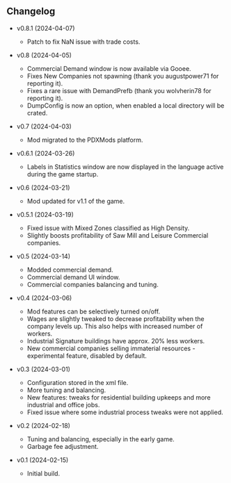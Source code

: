 ## Changelog

- v0.8.1 (2024-04-07)
  - Patch to fix NaN issue with trade costs.
  
- v0.8 (2024-04-05)
  - Commercial Demand window is now available via Gooee.
  - Fixes New Companies not spawning (thank you augustpower71 for reporting it).
  - Fixes a rare issue with DemandPrefb (thank you wolvherin78 for reporting it).
  - DumpConfig is now an option, when enabled a local directory will be crated.
  
- v0.7 (2024-04-03)
  - Mod migrated to the PDXMods platform.
  
- v0.6.1 (2024-03-26)
  - Labels in Statistics window are now displayed in the language active during the game startup.
  
- v0.6 (2024-03-21)
  - Mod updated for v1.1 of the game.
  
- v0.5.1 (2024-03-19)
  - Fixed issue with Mixed Zones classified as High Density.
  - Slightly boosts profitability of Saw Mill and Leisure Commercial companies.
  
- v0.5 (2024-03-14)
  - Modded commercial demand.
  - Commercial demand UI window.
  - Commercial companies balancing and tuning.
  
- v0.4 (2024-03-06)
  - Mod features can be selectively turned on/off.
  - Wages are slightly tweaked to decrease profitability when the company levels up. This also helps with increased number of workers.
  - Industrial Signature buildings have approx. 20% less workers.
  - New commercial companies selling immaterial resources - experimental feature, disabled by default.
  
- v0.3 (2024-03-01)
  - Configuration stored in the xml file.
  - More tuning and balancing.
  - New features: tweaks for residential building upkeeps and more industrial and office jobs.
  - Fixed issue where some industrial process tweaks were not applied.
  
- v0.2 (2024-02-18)
  - Tuning and balancing, especially in the early game.
  - Garbage fee adjustment.
  
- v0.1 (2024-02-15)
  - Initial build.
